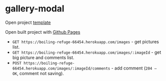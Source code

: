 # gallery-modal
Open project [template](https://www.figma.com/file/3VP0QDK3kjdfbkj8TRrtsx/Test-task?node-id=0%3A19)

Open built project with [Github Pages](https://asdasd-dev.github.io/gallery-modal/)

- `GET https://boiling-refuge-66454.herokuapp.com/images` - get pictures list.
- `GET https://boiling-refuge-66454.herokuapp.com/images/:imageId` - get big picture and comments list.
- `POST https://boiling-refuge-66454.herokuapp.com/images/:imageId/comments` - add comment (`204 – OK`, comment not saving).

